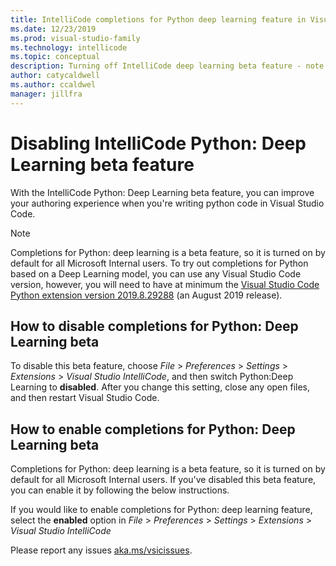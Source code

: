 ```yaml
---
title: IntelliCode completions for Python deep learning feature in Visual Studio Code
ms.date: 12/23/2019
ms.prod: visual-studio-family
ms.technology: intellicode
ms.topic: conceptual
description: Turning off IntelliCode deep learning beta feature - note this doc is for turning off the beta feature and is not in TOC
author: catycaldwell
ms.author: ccaldwel
manager: jillfra
---
```


# Disabling IntelliCode Python: Deep Learning beta feature
With the IntelliCode Python: Deep Learning beta feature, you can improve your authoring experience when you're writing python code in Visual Studio Code.

> [!NOTE] 
> Completions for Python: deep learning is a beta feature, so it is turned on by default for all Microsoft Internal users. 
> To try out completions for Python based on a Deep Learning model, you can use any Visual Studio Code version, however, you will need to
> have at minimum the [Visual Studio Code Python extension version 2019.8.29288](https://marketplace.visualstudio.com/items?itemName=ms-python.python) (an August 2019 release).

## How to disable completions for Python: Deep Learning beta

To disable this beta feature, choose _File_ > _Preferences_ > _Settings_ > _Extensions_ > _Visual Studio IntelliCode_, and then switch Python:Deep Learning to **disabled**.
After you change this setting, close any open files, and then restart Visual Studio Code.


## How to enable completions for Python: Deep Learning beta
Completions for Python: deep learning is a beta feature, so it is turned on by default for all Microsoft Internal users. If you've disabled this beta feature, you can enable it by following the below instructions. 

If you would like to enable completions for Python: deep learning feature, select the **enabled** option in _File_ > _Preferences_ > _Settings_ > _Extensions_ > _Visual Studio IntelliCode_ 


Please report any issues [aka.ms/vsicissues](https://aka.ms/vsicissues). 

